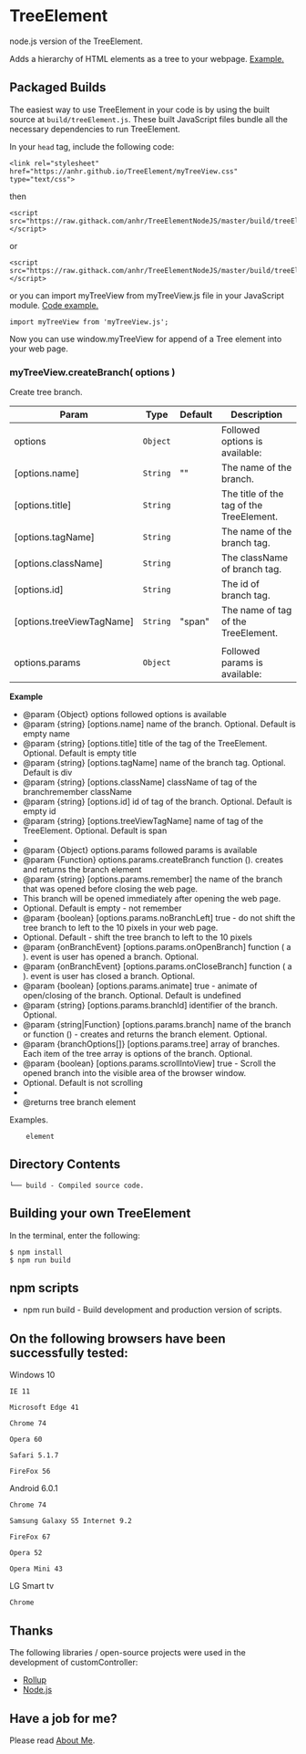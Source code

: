﻿# TreeElement
node.js version of the TreeElement.

Adds a hierarchy of HTML elements as a tree to your webpage. [Example.](https://raw.githack.com/anhr/TreeElementNodeJS/master/Examples/html/)


## Packaged Builds
The easiest way to use TreeElement in your code is by using the built source at `build/treeElement.js`. These built JavaScript files bundle all the necessary dependencies to run TreeElement.

In your `head` tag, include the following code:
```
<link rel="stylesheet" href="https://anhr.github.io/TreeElement/myTreeView.css" type="text/css">
```
then
```
<script src="https://raw.githack.com/anhr/TreeElementNodeJS/master/build/treeElement.js"></script>
```
or
```
<script src="https://raw.githack.com/anhr/TreeElementNodeJS/master/build/treeElement.min.js"></script>
```
or you can import myTreeView from myTreeView.js file in your JavaScript module. [Code example.](https://github.com/anhr/TreeElementNodeJS/tree/master/Examples/module)
```
import myTreeView from 'myTreeView.js';
```

Now you can use window.myTreeView for append of a Tree element into your web page.

### myTreeView.createBranch( options )

Create tree branch.

| Param | Type | Default | Description |
| --- | --- | --- | --- |
| options | <code>Object</code> |  | Followed options is available: |
| [options.name] | <code>String</code> | "" | The name of the branch. |
| [options.title] | <code>String</code> |  | The title of the tag of the TreeElement. |
| [options.tagName] | <code>String</code> |  | The name of the branch tag. |
| [options.className] | <code>String</code> |  | The className of branch tag. |
| [options.id] | <code>String</code> |  | The id of branch tag. |
| [options.treeViewTagName] | <code>String</code> | "span" | The name of tag of the TreeElement. |
|  |  |  |  |
| options.params | <code>Object</code> |  | Followed params is available: |

**Example**  

 * @param {Object} options followed options is available
 * @param {string} [options.name] name of the branch. Optional. Default is empty name
 * @param {string} [options.title] title of the tag of the TreeElement. Optional. Default is empty title
 * @param {string} [options.tagName] name of the branch tag. Optional. Default is div
 * @param {string} [options.className] className of tag of the branchremember className
 * @param {string} [options.id] id of tag of the branch. Optional. Default is empty id
 * @param {string} [options.treeViewTagName] name of tag of the TreeElement. Optional. Default is span
 * 
 * @param {Object} options.params followed params is available
 * @param {Function} options.params.createBranch function (). creates and returns the branch element
 * @param {string} [options.params.remember] the name of the branch that was opened before closing the web page.
 * This branch will be opened immediately after opening the web page.
 * Optional. Default is empty - not remember
 * @param {boolean} [options.params.noBranchLeft] true - do not shift the tree branch to left to the 10 pixels in your web page.
 * Optional. Default - shift the tree branch to left to the 10 pixels
 * @param {onBranchEvent} [options.params.onOpenBranch] function ( a ). event is user has opened a branch. Optional.
 * @param {onBranchEvent} [options.params.onCloseBranch] function ( a ). event is user has closed a branch. Optional.
 * @param {boolean} [options.params.animate] true - animate of open/closing of the branch. Optional. Default is undefined
 * @param {string} [options.params.branchId] identifier of the branch. Optional.
 * @param {string|Function} [options.params.branch] name of the branch or function () - creates and returns the branch element. Optional.
 * @param {branchOptions[]} [options.params.tree] array of branches. Each item of the tree array is options of the branch. Optional.
 * @param {boolean} [options.params.scrollIntoView] true - Scroll the opened branch into the visible area of the browser window.
 * Optional. Default is not scrolling
 *
 * @returns tree branch element


Examples.
```
	element
```

## Directory Contents

```
└── build - Compiled source code.
```

## Building your own TreeElement

In the terminal, enter the following:

```
$ npm install
$ npm run build
```

## npm scripts

- npm run build - Build development and production version of scripts.


## On the following browsers have been successfully tested:

Windows 10

	IE 11

	Microsoft Edge 41

	Chrome 74

	Opera 60

	Safari 5.1.7 

	FireFox 56

Android 6.0.1

	Chrome 74

	Samsung Galaxy S5 Internet 9.2

	FireFox 67

	Opera 52

	Opera Mini 43

LG Smart tv

	Chrome 


## Thanks
The following libraries / open-source projects were used in the development of customController:
 * [Rollup](https://rollupjs.org)
 * [Node.js](http://nodejs.org/)

 ## Have a job for me?
Please read [About Me](https://anhr.github.io/AboutMe/).
